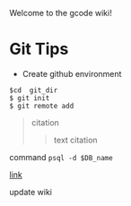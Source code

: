 Welcome to the gcode wiki!

# Git Tips
- Create github environment
```
$cd  git_dir
$ git init
$ git remote add

```


> citation
>> text
> citation

command `psql -d $DB_name`

[link](https://qiita.com/tbpgr/items/989c6badefff69377da7)


update wiki
